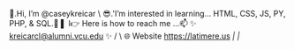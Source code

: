 👋.Hi, I’m @caseykreicar
  \ 😎.'I’m interested in learning... HTML, CSS, JS, PY, PHP, & SQL.🌱
    ▌ l👉 Here is how to reach me ...📫 ✨ kreicarcl@alumni.vcu.edu ✨
   / \  🌐 Website https://latimere.us
 _|   |_  
<!---
latimere/latimere is a ✨ special ✨ repository because its `README.md` (this file) appears on your GitHub profile.
You can click the Preview link to take a look at your changes.
--->
